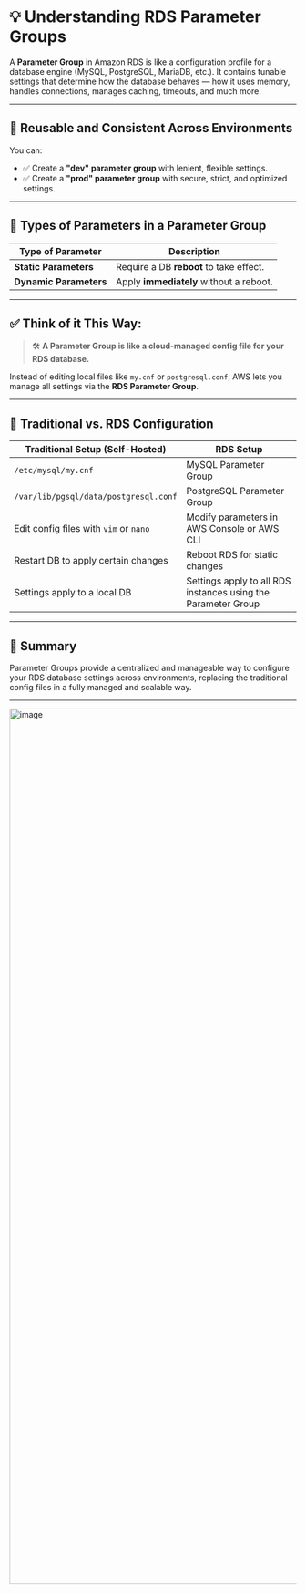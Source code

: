 # 💡 Understanding RDS Parameter Groups

A **Parameter Group** in Amazon RDS is like a configuration profile for a database engine (MySQL, PostgreSQL, MariaDB, etc.). It contains tunable settings that determine how the database behaves — how it uses memory, handles connections, manages caching, timeouts, and much more.

---

## 🔁 Reusable and Consistent Across Environments

You can:

- ✅ Create a **"dev" parameter group** with lenient, flexible settings.
- ✅ Create a **"prod" parameter group** with secure, strict, and optimized settings.

---

## 📌 Types of Parameters in a Parameter Group

| Type of Parameter | Description |
|-------------------|-------------|
| **Static Parameters** | Require a DB **reboot** to take effect. |
| **Dynamic Parameters** | Apply **immediately** without a reboot. |

---

## ✅ Think of it This Way:

> 🛠️ **A Parameter Group is like a cloud-managed config file for your RDS database.**

Instead of editing local files like `my.cnf` or `postgresql.conf`, AWS lets you manage all settings via the **RDS Parameter Group**.

---

## 📁 Traditional vs. RDS Configuration

| Traditional Setup (Self-Hosted)       |  RDS Setup                     |
|---------------------------------------|--------------------------------|
| `/etc/mysql/my.cnf`                   | MySQL Parameter Group          |
| `/var/lib/pgsql/data/postgresql.conf`| PostgreSQL Parameter Group     |
| Edit config files with `vim` or `nano`| Modify parameters in AWS Console or AWS CLI |
| Restart DB to apply certain changes   | Reboot RDS for static changes  |
| Settings apply to a local DB          | Settings apply to all RDS instances using the Parameter Group |

---

## 📘 Summary

Parameter Groups provide a centralized and manageable way to configure your RDS database settings across environments, replacing the traditional config files in a fully managed and scalable way.

---






<img width="1024" height="1536" alt="image" src="https://github.com/user-attachments/assets/fed809dd-7541-40d0-a039-410d984b6911" />
